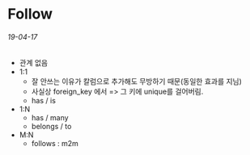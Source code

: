 # Follow

###### 19-04-17

- 관계 없음
- 1:1
  - 잘 안쓰는 이유가 칼럼으로 추가해도 무방하기 때문(동일한 효과를 지님)
  - 사실상 foreign_key 에서 => 그 키에 unique를 걸어버림.
  - has / is
- 1:N
  - has / many
  - belongs / to
- M:N
  - follows : m2m

